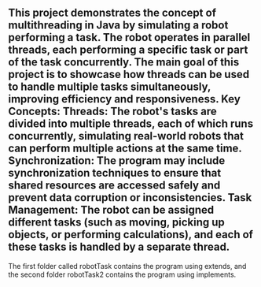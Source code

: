 This project demonstrates the concept of multithreading in Java by simulating a robot performing a task. The robot operates in parallel threads, each performing a specific task or part of the task concurrently. 
The main goal of this project is to showcase how threads can be used to handle multiple tasks simultaneously, improving efficiency and responsiveness.
Key Concepts:
Threads: The robot's tasks are divided into multiple threads, each of which runs concurrently, simulating real-world robots that can perform multiple actions at the same time.
Synchronization: The program may include synchronization techniques to ensure that shared resources are accessed safely and prevent data corruption or inconsistencies.
Task Management: The robot can be assigned different tasks (such as moving, picking up objects, or performing calculations), and each of these tasks is handled by a separate thread.
------------------------------------------------------------------------------------------------------------------------------------------------------------------------------------------------------------------
The first folder called robotTask contains the program using extends, and the second folder robotTask2 contains the program using implements.

